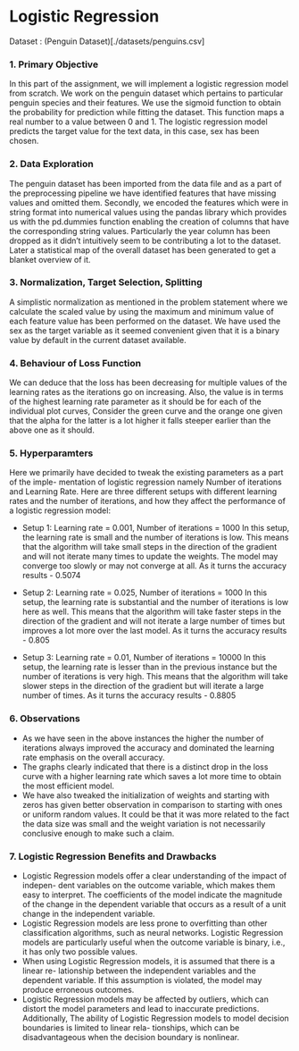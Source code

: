 # Logistic Regression

Dataset : (Penguin Dataset)[./datasets/penguins.csv]

### 1. Primary Objective
In this part of the assignment, we will implement a logistic regression model from scratch. We work on the penguin dataset which pertains to particular penguin species and their features. We use the sigmoid function to obtain the probability for prediction while fitting the dataset. This function maps a real number to a value between 0 and 1. The logistic regression model predicts the target value for the text data, in this case, sex has been chosen.

### 2. Data Exploration
The penguin dataset has been imported from the data file and as a part of the preprocessing pipeline we have identified features that have missing values and omitted them. Secondly, we encoded the features which were in string format into numerical values using the pandas library which provides us with the pd.dummies function enabling the creation of columns that have the corresponding string values. Particularly the year column has been dropped as it didn’t intuitively seem to be contributing a lot to the dataset. Later a statistical map of the overall dataset has been generated to get a blanket overview of it.

### 3. Normalization, Target Selection, Splitting
A simplistic normalization as mentioned in the problem statement where we calculate the scaled value by using the maximum and minimum value of each feature value has been performed on the dataset.
We have used the sex as the target variable as it seemed convenient given that it is a binary value by default in the current dataset available.

### 4. Behaviour of Loss Function
We can deduce that the loss has been decreasing for multiple values of the learning rates as the iterations go on increasing. Also, the value is in terms of the highest learning rate parameter as it should be for each of the individual plot curves, Consider the green curve and the orange one given that the alpha for the latter is a lot higher it falls steeper earlier than the above one as it should.

### 5. Hyperparamters
Here we primarily have decided to tweak the existing parameters as a part of the imple- mentation of logistic regression namely Number of iterations and Learning Rate. Here are three different setups with different learning rates and the number of iterations, and how they affect the performance of a logistic regression model:
- Setup 1: Learning rate = 0.001, Number of iterations = 1000 In this setup, the learning rate is small and the number of iterations is low. This means that the algorithm will take small steps in the direction of the gradient and will not iterate many times to update the weights. The model may converge too slowly or may not converge at all. As it turns the accuracy results - 0.5074
 
- Setup 2: Learning rate = 0.025, Number of iterations = 1000 In this setup, the learning rate is substantial and the number of iterations is low here as well. This means that the algorithm will take faster steps in the direction of the gradient and will not iterate a large number of times but improves a lot more over the last model. As it turns the accuracy results - 0.805
- Setup 3: Learning rate = 0.01, Number of iterations = 10000 In this setup, the learning rate is lesser than in the previous instance but the number of iterations is very high. This means that the algorithm will take slower steps in the direction of the gradient but will iterate a large number of times. As it turns the accuracy results - 0.8805

### 6. Observations
- As we have seen in the above instances the higher the number of iterations always improved the accuracy and dominated the learning rate emphasis on the overall accuracy.
- The graphs clearly indicated that there is a distinct drop in the loss curve with a higher learning rate which saves a lot more time to obtain the most efficient model.
- We have also tweaked the initialization of weights and starting with zeros has given better observation in comparison to starting with ones or uniform random values. It could be that it was more related to the fact the data size was small and
the weight variation is not necessarily conclusive enough to make such a claim.

### 7. Logistic Regression Benefits and Drawbacks
- Logistic Regression models offer a clear understanding of the impact of indepen- dent variables on the outcome variable, which makes them easy to interpret. The coefficients of the model indicate the magnitude of the change in the dependent variable that occurs as a result of a unit change in the independent variable.
- Logistic Regression models are less prone to overfitting than other classification algorithms, such as neural networks. Logistic Regression models are particularly useful when the outcome variable is binary, i.e., it has only two possible values.
- When using Logistic Regression models, it is assumed that there is a linear re- lationship between the independent variables and the dependent variable. If this assumption is violated, the model may produce erroneous outcomes.
- Logistic Regression models may be affected by outliers, which can distort the model parameters and lead to inaccurate predictions. Additionally, The ability of Logistic Regression models to model decision boundaries is limited to linear rela- tionships, which can be disadvantageous when the decision boundary is nonlinear.

